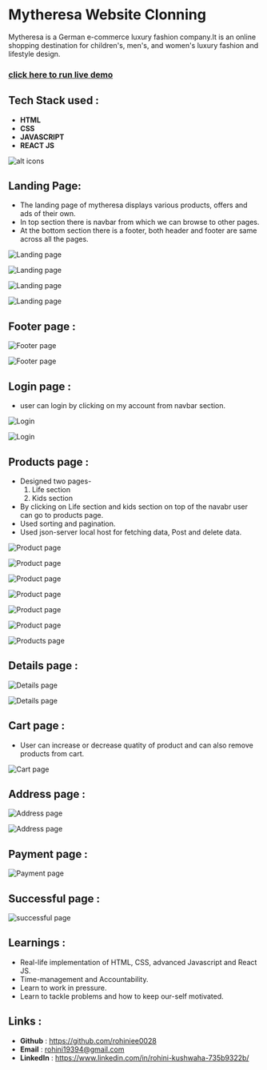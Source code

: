 # Mytheresa Website Clonning
Mytheresa is a German e-commerce luxury fashion company.It is an online shopping destination for children's, men's, and women's luxury fashion and lifestyle design.

### [click here to run live demo]()


## Tech Stack used :

* **HTML**
* **CSS**
* **JAVASCRIPT**
* **REACT JS**

![alt icons](https://t4.ftcdn.net/jpg/03/58/42/75/360_F_358427509_EFpw8u9515zgHy6cPHsOJaCz3ueNts5y.jpg)

## Landing Page:
- The landing page of mytheresa displays various products, offers and ads of their own.
- In top section there is navbar from which we can browse to other pages.
- At the bottom section there is a footer, both header and footer are same across all the pages.

![Landing page](public/theresa/image1.png)

![Landing page](theresa/image2.png)

![Landing page](theresa/image3.png)

![Landing page](theresa/image4.png)

## Footer page :

![Footer page](theresa/imagefooter5.png)

![Footer page](theresa/imagefooter6.png)

## Login page :

- user can login by clicking on my account from navbar section.

![Login](theresa/imageaccount10.png)

![Login](theresa/imageloginAlert17.png)

## Products page :

- Designed two pages-
  1. Life section
  2. Kids section
- By clicking on Life section and kids section on top of the navabr user can go to products page.
- Used sorting and pagination.
- Used json-server local host for fetching data, Post and delete data. 

![Product page](theresa/imageProducts11.png)

![Product page](theresa/imageProducts12.png)

![Product page](theresa/imageProducts13.png)

![Product page](theresa/imagekids7.png)

![Product page](theresa/imagekids8.png)

![Product page](theresa/imagekids9.png)

![Products page](theresa/imageproSort14.png)

## Details page :

![Details page](theresa/imagedetails.15.png)

![Details page](theresa/imagedetailsAlert16.png)

## Cart page : 

- User can increase or decrease quatity of product and can also remove products from cart.

![Cart page](theresa/Cart18.png)

## Address page :

![Address page](theresa/address19.png)

![Address page](theresa/address20.png)

## Payment page :

![Payment page](theresa/credit21.png)

## Successful page :

![successful page](theresa/successful.png)

## Learnings :
- Real-life implementation of HTML, CSS, advanced Javascript and React JS.
- Time-management and Accountability.
- Learn to work in pressure.
- Learn to tackle problems and how to keep our-self motivated.

## Links :
- **Github** : https://github.com/rohiniee0028
- **Email** : rohini19394@gmail.com
- **LinkedIn** : https://www.linkedin.com/in/rohini-kushwaha-735b9322b/

 

